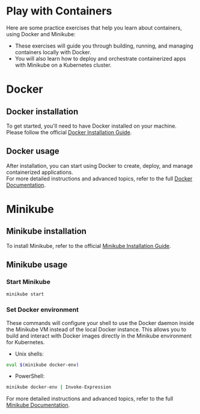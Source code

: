 # Play with Containers
Here are some practice exercises that help you learn about containers, using Docker and Minikube: 
* These exercises will guide you through building, running, and managing containers locally with Docker.
* You will also learn how to deploy and orchestrate containerized apps with Minikube on a Kubernetes cluster.

# Docker

## Docker installation
To get started, you'll need to have Docker installed on your machine.  
Please follow the official [Docker Installation Guide](https://docs.docker.com/get-docker/).  

## Docker usage
After installation, you can start using Docker to create, deploy, and manage containerized applications.  
For more detailed instructions and advanced topics, refer to the full [Docker Documentation](https://docs.docker.com/).

# Minikube

## Minikube installation
To install Minikube, refer to the official [Minikube Installation Guide](https://minikube.sigs.k8s.io/docs/start/?arch=%2Fwindows%2Fx86-64%2Fstable%2F.exe+download).

## Minikube usage

### Start Minikube
```bash
minikube start
```

### Set Docker environment

These commands will configure your shell to use the Docker daemon inside the Minikube VM instead of the local Docker instance. This allows you to build and interact with Docker images directly in the Minikube environment for Kubernetes.

* Unix shells:  
```bash
eval $(minikube docker-env)   
```

* PowerShell:  
```bash          
minikube docker-env | Invoke-Expression
```

For more detailed instructions and advanced topics, refer to the full [Minikube Documentation](https://minikube.sigs.k8s.io/docs/).
